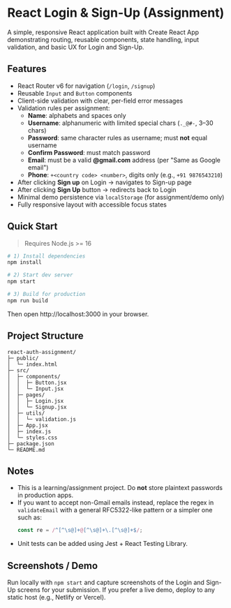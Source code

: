# React Login & Sign-Up (Assignment)

A simple, responsive React application built with Create React App demonstrating routing, reusable components, state handling, input validation, and basic UX for Login and Sign-Up.

## Features

- React Router v6 for navigation (`/login`, `/signup`)
- Reusable `Input` and `Button` components
- Client-side validation with clear, per-field error messages
- Validation rules per assignment:
  - **Name**: alphabets and spaces only
  - **Username**: alphanumeric with limited special chars (`._@#-`, 3–30 chars)
  - **Password**: same character rules as username; must **not** equal username
  - **Confirm Password**: must match password
  - **Email**: must be a valid **@gmail.com** address (per "Same as Google email")
  - **Phone**: `+<country code> <number>`, digits only (e.g., `+91 9876543210`)
- After clicking **Sign up** on Login → navigates to Sign-up page
- After clicking **Sign Up** button → redirects back to Login
- Minimal demo persistence via `localStorage` (for assignment/demo only)
- Fully responsive layout with accessible focus states

## Quick Start

> Requires Node.js >= 16

```bash
# 1) Install dependencies
npm install

# 2) Start dev server
npm start

# 3) Build for production
npm run build
```

Then open http://localhost:3000 in your browser.

## Project Structure

```
react-auth-assignment/
├─ public/
│  └─ index.html
├─ src/
│  ├─ components/
│  │  ├─ Button.jsx
│  │  └─ Input.jsx
│  ├─ pages/
│  │  ├─ Login.jsx
│  │  └─ Signup.jsx
│  ├─ utils/
│  │  └─ validation.js
│  ├─ App.jsx
│  ├─ index.js
│  └─ styles.css
├─ package.json
└─ README.md
```

## Notes

- This is a learning/assignment project. Do **not** store plaintext passwords in production apps.
- If you want to accept non-Gmail emails instead, replace the regex in `validateEmail` with a general RFC5322-like pattern or a simpler one such as:
  ```js
  const re = /^[^\s@]+@[^\s@]+\.[^\s@]+$/;
  ```
- Unit tests can be added using Jest + React Testing Library.

## Screenshots / Demo

Run locally with `npm start` and capture screenshots of the Login and Sign-Up screens for your submission. If you prefer a live demo, deploy to any static host (e.g., Netlify or Vercel).
